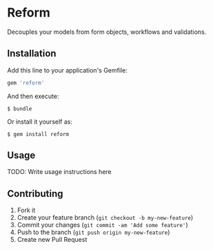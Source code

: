 # Reform

Decouples your models from form objects, workflows and validations.

## Installation

Add this line to your application's Gemfile:

```ruby
gem 'reform'
```

And then execute:

    $ bundle

Or install it yourself as:

    $ gem install reform

## Usage

TODO: Write usage instructions here

## Contributing

1. Fork it
2. Create your feature branch (`git checkout -b my-new-feature`)
3. Commit your changes (`git commit -am 'Add some feature'`)
4. Push to the branch (`git push origin my-new-feature`)
5. Create new Pull Request
